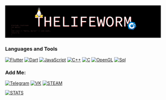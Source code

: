 [![Header](https://github.com/TheLifeWorm/thelifeworm/blob/main/assets/header.png)](https://vk.com/thelifeworm)

### Languages and Tools
[![Flutter](https://img.shields.io/badge/-Flutter-090909?style=for-the-badge&logo=flutter&logoColor=47C5FB)](https://vk.com/thelifeworm)
[![Dart](https://img.shields.io/badge/-Dart-090909?style=for-the-badge&logo=dart&logoColor=097CDB)](https://vk.com/thelifeworm)
[![JavaScript](https://img.shields.io/badge/-JavaScript-090909?style=for-the-badge&logo=JavaScript&logoColor=E9D54D)](https://vk.com/thelifeworm)
[![C++](https://img.shields.io/badge/-C++-090909?style=for-the-badge&logo=C%2b%2b&logoColor=6296CC)](https://vk.com/thelifeworm)
[![C](https://img.shields.io/badge/-C-090909?style=for-the-badge&logo=C&logoColor=6296CC)](https://vk.com/thelifeworm)
[![OpenGL](https://img.shields.io/badge/-OpenGL-090909?style=for-the-badge&logo=OpenGL&logoColor=5c829e)](https://vk.com/thelifeworm)
[![Sql](https://img.shields.io/badge/-Sql-090909?style=for-the-badge&logo=mysql&logoColor=00648B)](https://vk.com/thelifeworm)

### Add Me:
[![Telegram](https://img.shields.io/badge/-Telegram-090909?style=for-the-badge&logo=telegram&logoColor=27A0D9)](https://t.me/thelifeworm)
[![VK](https://img.shields.io/badge/-VK-090909?style=for-the-badge&logo=Vk&logoColor=4F7DB3)](https://vk.com/thelifeworm)
[![STEAM](https://img.shields.io/badge/-STEAM-090909?style=for-the-badge&logo=steam&logoColor=2d5e91)](https://steamcommunity.com/id/thelifeworm)

[![STATS](https://github-readme-stats.vercel.app/api?username=thelifeworm&show_icons=true&theme=dark)](https://vk.com/thelifeworm)
